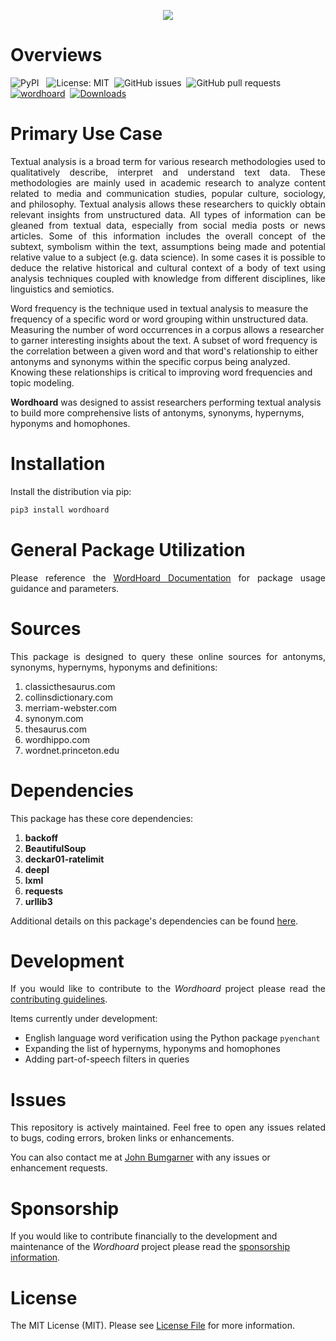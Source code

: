 <p align="center">
   <! -- Graphic source: https://thesaurus.plus --> 
  <img src="https://github.com/johnbumgarner/wordhoard/blob/master/graphic/wordhoard_graphic.jpg"/>
</p>

# Overviews

![PyPI](https://img.shields.io/pypi/v/wordhoard) &nbsp;
![License: MIT](https://img.shields.io/github/license/johnbumgarner/wordhoard)&nbsp;
![GitHub issues](https://img.shields.io/github/issues/johnbumgarner/wordhoard)&nbsp;
![GitHub pull requests](https://img.shields.io/github/issues-pr/johnbumgarner/wordhoard)&nbsp;
[![wordhoard](https://snyk.io/advisor/python/wordhoard/badge.svg)](https://snyk.io/advisor/python/wordhoard)&nbsp;
[![Downloads](https://static.pepy.tech/personalized-badge/wordhoard?period=total&units=international_system&left_color=grey&right_color=brightgreen&left_text=Total%20Downloads)](https://pepy.tech/project/wordhoard)&nbsp;


# Primary Use Case
<p align="justify"> 
Textual analysis is a broad term for various research methodologies used to qualitatively describe, interpret and understand text data. These methodologies are mainly used in academic research to analyze content related to media and communication studies, popular culture, sociology, and philosophy. Textual analysis allows these researchers to quickly obtain relevant insights from unstructured data. All types of information can be gleaned from textual data, especially from social media posts or news articles. Some of this information includes the overall concept of the subtext, symbolism within the text, assumptions being made and potential relative value to a subject (e.g. data science). In some cases it is possible to deduce the relative historical and cultural context of a body of text using analysis techniques coupled with knowledge from different disciplines, like linguistics and semiotics.
   
Word frequency is the technique used in textual analysis to measure the frequency of a specific word or word grouping within unstructured data. Measuring the number of word occurrences in a corpus allows a researcher to garner interesting insights about the text. A subset of word frequency is the correlation between a given word and that word's relationship to either antonyms and synonyms within the specific corpus being analyzed. Knowing these relationships is critical to improving word frequencies and topic modeling.

<strong>Wordhoard</strong> was designed to assist researchers performing textual analysis to build more comprehensive lists of antonyms, synonyms, hypernyms, hyponyms and homophones.
</p>

# Installation

<p align="justify"> 
   Install the distribution via pip:
</p>

```python
pip3 install wordhoard
```

# General Package Utilization

<p align="justify">
Please reference the <a href="https://wordhoard.readthedocs.io/en/latest" target="_blank">WordHoard Documentation</a> for package usage guidance and parameters.
</p>

# Sources

<p align="justify">
This package is designed to query these online sources for antonyms, synonyms, hypernyms, hyponyms and definitions:

1. classicthesaurus.com
2. collinsdictionary.com
3. merriam-webster.com
4. synonym.com
5. thesaurus.com
6. wordhippo.com
7. wordnet.princeton.edu
</p>
  
# Dependencies

<p align="justify">
This package has these core dependencies:
  
1. <b>backoff</b>
2. <b>BeautifulSoup</b>
3. <b>deckar01-ratelimit</b>
4. <b>deepl</b>
5. <b>lxml</b>
6. <b>requests</b>
7. <b>urllib3</b>
</p>

<p align="justify">
Additional details on this package's dependencies can be found <a href="https://wordhoard.readthedocs.io/en/latest/dependencies" target="_blank">here</a>.
</p>

# Development

<p align="justify">
If you would like to contribute to the <i>Wordhoard</i> project please read the <a href="https://wordhoard.readthedocs.io/en/latest/contributing" target="_blank">contributing guidelines</a>.
   
Items currently under development:
   - English language word verification using the Python package `pyenchant` 
   - Expanding the list of hypernyms, hyponyms and homophones
   - Adding part-of-speech filters in queries 
</p>

# Issues

<p align="justify">
This repository is actively maintained.  Feel free to open any issues related to bugs, coding errors, broken links or enhancements. 

You can also contact me at [John Bumgarner](mailto:wordhoardproject@gmail.com?subject=[GitHub]%20wordhoard%20project%20request) with any issues or enhancement requests.
</p>


# Sponsorship
   
If you would like to contribute financially to the development and maintenance of the <i>Wordhoard</i> project please read the <a href="https://github.com/johnbumgarner/wordhoard/blob/master/SPONSOR.md">sponsorship information</a>.

# License

<p align="justify">
The MIT License (MIT).  Please see <a href="https://wordhoard.readthedocs.io/en/latest/license" target="_blank">License File</a> for more information.
</p>

